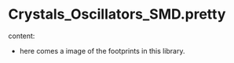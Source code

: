 Crystals_Oscillators_SMD.pretty
===============================

content:
- here comes a image of the footprints in this library.
